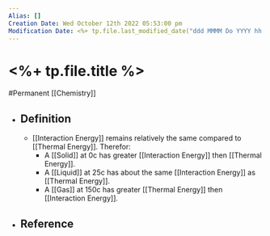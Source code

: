 ```yaml
---
Alias: []
Creation Date: Wed October 12th 2022 05:53:00 pm 
Modification Date: <%+ tp.file.last_modified_date("ddd MMMM Do YYYY hh:mm:ss a") %>
---
```

# <%+ tp.file.title %>
#Permanent [[Chemistry]]

- ## Definition
	- [[Interaction Energy]] remains relatively the same compared to [[Thermal Energy]]. Therefor:
		- A [[Solid]] at 0c has greater [[Interaction Energy]] then [[Thermal Energy]].
		- A [[Liquid]] at 25c has about the same [[Interaction Energy]] as [[Thermal Energy]].
		- A [[Gas]] at 150c has greater [[Thermal Energy]] then [[Interaction Energy]].
- ## Reference